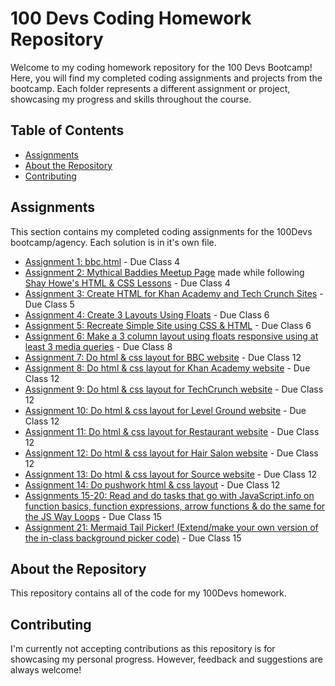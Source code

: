 # 100 Devs Coding Homework Repository

Welcome to my coding homework repository for the 100 Devs Bootcamp! Here, you will find my completed coding assignments and projects from the bootcamp. Each folder represents a different assignment or project, showcasing my progress and skills throughout the course.

## Table of Contents

- [Assignments](#assignments)
- [About the Repository](#about-the-repository)
- [Contributing](#contributing)

## Assignments

This section contains my completed coding assignments for the 100Devs bootcamp/agency. Each solution is in it's own file. 

- [Assignment 1: bbc.html](https://github.com/raisa-d/100Devs/blob/624c312b7a346d571428497637d06dc386bf5e45/Assignment%201%3A%20bbc.html) - Due Class 4
- [Assignment 2: Mythical Baddies Meetup Page](https://github.com/raisa-d/100Devs/tree/624c312b7a346d571428497637d06dc386bf5e45/mythical-baddies-shay-howe) made while following [Shay Howe's HTML & CSS Lessons](https://learn.shayhowe.com/html-css/) - Due Class 4
- [Assignment 3: Create HTML for Khan Academy and Tech Crunch Sites](https://github.com/raisa-d/100Devs/tree/2ffec1c3180bb1a687e14cacca37fb60b6d2de68/due-class-5) - Due Class 5
- [Assignment 4: Create 3 Layouts Using Floats](https://github.com/raisa-d/100Devs/tree/aae66c2f8eb3e90937c12579f2aee43faa7e962e/due-class-6/layouts) - Due Class 6
- [Assignment 5: Recreate Simple Site using CSS & HTML](https://github.com/raisa-d/100Devs/tree/aae66c2f8eb3e90937c12579f2aee43faa7e962e/due-class-6/simple-site/attempt2) - Due Class 6
- [Assignment 6: Make a 3 column layout using floats responsive using at least 3 media queries](https://github.com/raisa-d/100Devs/tree/1fcf18233e6f6955fb576c67371130a64ff77838/due-class-8) - Due Class 8
- [Assignment 7: Do html & css layout for BBC website](https://github.com/raisa-d/100Devs/tree/main/due-class-12/bbc) - Due Class 12
- [Assignment 8: Do html & css layout for Khan Academy website](https://github.com/raisa-d/100Devs/tree/main/due-class-12/khan-academy) - Due Class 12
- [Assignment 9: Do html & css layout for TechCrunch website](https://github.com/raisa-d/100Devs/tree/main/due-class-12/tech-crunch) - Due Class 12
- [Assignment 10: Do html & css layout for Level Ground website](https://github.com/raisa-d/100Devs/tree/main/due-class-12/level-ground) - Due Class 12
- [Assignment 11: Do html & css layout for Restaurant website](https://github.com/raisa-d/100Devs/tree/main/due-class-12/restaurant%20layout) - Due Class 12
- [Assignment 12: Do html & css layout for Hair Salon website](https://github.com/raisa-d/100Devs/tree/main/due-class-12/salon) - Due Class 12
- [Assignment 13: Do html & css layout for Source website](https://github.com/raisa-d/100Devs/tree/main/due-class-12/source%20layout) - Due Class 12
- [Assignment 14: Do pushwork html & css layout](https://github.com/raisa-d/100Devs/tree/main/due-class-12/pushwork%20layout) - Due Class 12
- [Assignments 15-20: Read and do tasks that go with JavaScript.info on function basics, function expressions, arrow functions & do the same for the JS Way Loops](https://github.com/raisa-d/100Devs/tree/250226644576080ccd6f49d7564e722c68b9aad8/due-class-15/js-tasks) - Due Class 15
- [Assignment 21: Mermaid Tail Picker! (Extend/make your own version of the in-class background picker code)](https://github.com/raisa-d/100Devs/tree/250226644576080ccd6f49d7564e722c68b9aad8/due-class-15/mermaid) - Due Class 15

## About the Repository

This repository contains all of the code for my 100Devs homework. 

## Contributing

I'm currently not accepting contributions as this repository is for showcasing my personal progress. However, feedback and suggestions are always welcome!

